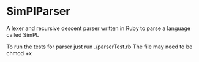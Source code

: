 # SimPlParser
A lexer and recursive descent parser written in Ruby to parse a language called SimPL

To run the tests for parser just run ./parserTest.rb
The file may need to be chmod +x

